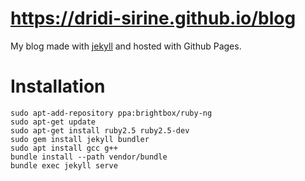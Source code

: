 # https://dridi-sirine.github.io/blog
My blog made with [jekyll](http://jekyllrb.com) and hosted with Github Pages.

# Installation

  ```
  sudo apt-add-repository ppa:brightbox/ruby-ng
  sudo apt-get update
  sudo apt-get install ruby2.5 ruby2.5-dev
  sudo gem install jekyll bundler
  sudo apt install gcc g++
  bundle install --path vendor/bundle
  bundle exec jekyll serve
  ```
